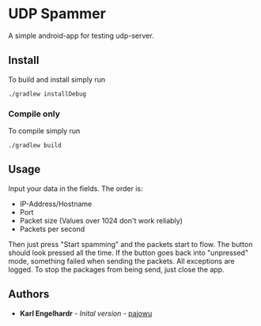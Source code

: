 # UDP Spammer

A simple android-app for testing udp-server.

## Install

To build and install simply run
```
./gradlew installDebug
```

### Compile only

To compile simply run
```
./gradlew build
```

## Usage

Input your data in the fields. The order is:
- IP-Address/Hostname
- Port
- Packet size (Values over 1024 don't work reliably)
- Packets per second

Then just press "Start spamming" and the packets start to flow. The button should look pressed all the time. If the button goes back into "unpressed" mode, something failed when sending the packets. All exceptions are logged. To stop the packages from being send, just close the app.

## Authors

* **Karl Engelhardr** - *Inital version* - [pajowu](https://github.com/pajowu)
